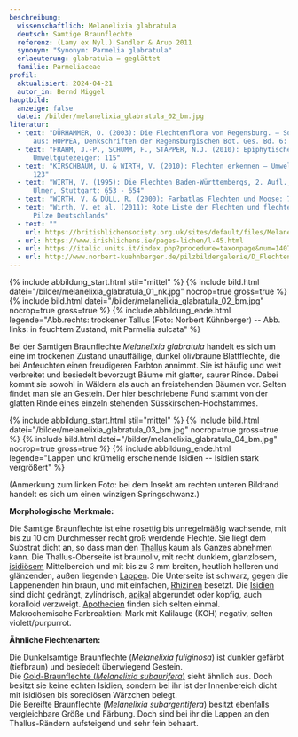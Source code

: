 ```yaml
---
beschreibung:
  wissenschaftlich: Melanelixia glabratula
  deutsch: Samtige Braunflechte
  referenz: (Lamy ex Nyl.) Sandler & Arup 2011
  synonym: "Synonym: Parmelia glabratula"
  erlaeuterung: glabratula = geglättet
  familie: Parmeliaceae
profil:
  aktualisiert: 2024-04-21
  autor_in: Bernd Miggel
hauptbild:
  anzeige: false
  datei: /bilder/melanelixia_glabratula_02_bm.jpg
literatur:
  - text: "DÜRHAMMER, O. (2003): Die Flechtenflora von Regensburg. – Sonderdruck
      aus: HOPPEA, Denkschriften der Regensburgischen Bot. Ges. Bd. 6: 245"
  - text: "FRAHM, J.-P., SCHUMM, F., STAPPER, N.J. (2010): Epiphytische Flechten als
      Umweltgütezeiger: 115"
  - text: "KIRSCHBAUM, U. & WIRTH, V. (2010): Flechten erkennen – Umwelt bewerten:
      123"
  - text: "WIRTH, V. (1995): Die Flechten Baden-Württembergs, 2. Aufl., 1006 S.;
      Ulmer, Stuttgart: 653 - 654"
  - text: "WIRTH, V. & DÜLL, R. (2000): Farbatlas Flechten und Moose: 76"
  - text: "Wirth, V. et al. (2011): Rote Liste der Flechten und flechtenbewohnende
      Pilze Deutschlands"
  - text: ""
    url: https://britishlichensociety.org.uk/sites/default/files/Melanelixia%20glabratula.pdf
  - url: https://www.irishlichens.ie/pages-lichen/l-45.html
  - url: https://italic.units.it/index.php?procedure=taxonpage&num=1407
  - url: http://www.norbert-kuehnberger.de/pilzbildergalerie/D_Flechten-Lichenes_-_226_Arten/index.htm
---
```

{% include abbildung_start.html stil="mittel" %}
{% include bild.html datei="/bilder/melanelixia_glabratula_01_nk.jpg" nocrop=true gross=true %}
{% include bild.html datei="/bilder/melanelixia_glabratula_02_bm.jpg" nocrop=true gross=true %}
{% include abbildung_ende.html legende="Abb.rechts: trockener Tallus (Foto: Norbert Kühnberger) -- Abb. links: in feuchtem Zustand, mit Parmelia sulcata" %}

Bei der Samtigen Braunflechte *Melanelixia glabratula* handelt es sich um eine im trockenen Zustand unauffällige, dunkel olivbraune Blattflechte, die bei Anfeuchten einen freudigeren Farbton annimmt. Sie ist häufig und weit verbreitet und besiedelt bevorzugt Bäume mit glatter, saurer Rinde. Dabei kommt sie sowohl in Wäldern als auch an freistehenden Bäumen vor. Selten findet man sie an Gestein. Der hier beschriebene Fund stammt von der glatten Rinde eines einzeln stehenden Süsskirschen-Hochstammes.

{% include abbildung_start.html stil="mittel" %}
{% include bild.html datei="/bilder/melanelixia_glabratula_03_bm.jpg" nocrop=true gross=true %}
{% include bild.html datei="/bilder/melanelixia_glabratula_04_bm.jpg" nocrop=true gross=true %}
{% include abbildung_ende.html legende="Lappen und krümelig erscheinende Isidien -- Isidien stark vergrößert" %}

(Anmerkung zum linken Foto: bei dem Insekt am rechten unteren Bildrand handelt es sich um einen winzigen Springschwanz.)

**Morphologische Merkmale:**

Die Samtige Braunflechte ist eine rosettig bis unregelmäßig wachsende, mit bis zu 10 cm Durchmesser recht groß werdende Flechte. Sie liegt dem Substrat dicht an, so dass man den [Thallus](Thallus "Glossar") kaum als Ganzes abnehmen kann. Die Thallus-Oberseite ist braunoliv, mit recht dunklem, glanzlosem, [isidiösem](isidiös "Glossar") Mittelbereich und mit bis zu 3 mm breiten, heutlich helleren und glänzenden, außen liegenden [Lappen](Lappen "Glossar"). Die Unterseite ist schwarz, gegen die Lappenenden hin braun, und mit einfachen, [Rhizinen](Rhizine "Glossar") besetzt. Die [Isidien](Isidien "Glossar") sind dicht gedrängt, zylindrisch, [apikal](apikal "Glossar") abgerundet oder kopfig, auch koralloid verzweigt. [Apothecien](Apothecien "Glossar") finden sich selten einmal.\
Makrochemische Farbreaktion: Mark mit Kalilauge (KOH) negativ, selten violett/purpurrot. 

**Ähnliche Flechtenarten:**

Die Dunkelsamtige Braunflechte (*Melanelixia fuliginosa*) ist dunkler gefärbt (tiefbraun) und besiedelt überwiegend Gestein.\
Die [Gold-Braunflechte (*Melanelixia subaurifera*)](/pilze/melanelixia-subaurifera-gold-braunflechte) sieht ähnlich aus. Doch besitzt sie keine echten Isidien, sondern bei ihr ist der Innenbereich dicht mit isidiösen bis sorediösen Wärzchen belegt.\
Die Bereifte Braunflechte (*Melanelixia subargentifera*) besitzt ebenfalls vergleichbare Größe und Färbung. Doch sind bei ihr die Lappen an den Thallus-Rändern aufsteigend und sehr fein behaart.